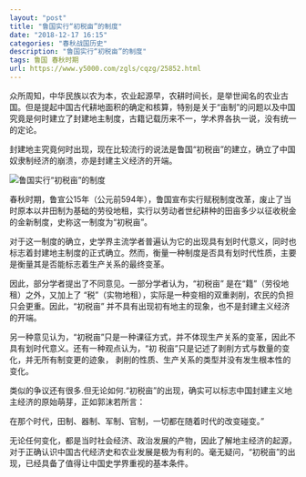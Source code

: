 ```yaml
---
layout: "post"
title: "鲁国实行“初税亩”的制度"
date: "2018-12-17 16:15"
categories: "春秋战国历史"
description: "鲁国实行“初税亩”的制度"
tags: 鲁国 春秋时期
url: https://www.y5000.com/zgls/cqzg/25852.html
---
```






众所周知，中华民族以农为本，农业起源早，农耕时间长，是举世闻名的农业古国。但是提起中国古代耕地面积的确定和核算，特别是关于“亩制”的问题以及中国究竟是何时建立了封建地主制度，古籍记载历来不一，学术界各执一说，没有统一的定论。

封建地主究竟何时出现，现在比较流行的说法是鲁国“初税亩”的建立，确立了中国奴隶制经济的崩溃，亦是封建主义经济的开端。

![鲁国实行“初税亩”的制度](/uploads/allimg/170930/8-1F930132P2339.JPG)

春秋时期，鲁宣公15年（公元前594年），鲁国宣布实行赋税制度改革，废止了当时原本以井田制为基础的劳役地租，实行以劳动者世纪耕种的田亩多少以征收税金的金新制度，史称这一制度为“初税亩”。

对于这一制度的确立，史学界主流学者普遍认为它的出现具有划时代意义，同时也标志着封建地主制度的正式确立。然而，衡量一种制度是否具有划时代性质，主要是衡量其是否能标志着生产关系的最终变革。

因此，部分学者提出了不同意见。一部分学者认为，“初税亩” 是在“籍”（劳役地租）之外，又加上了
“税”（实物地租），实际是一种变相的双重剥削，农民的负担只会更重。因此，“初税亩” 并不具有出现初有地主的现象，也不是封建主义经济的开端。

另一种意见认为，“初税亩”只是一种课征方式，并不体现生产关系的变革，因此不具有划时代意义。还有一种观点认为，“初
税亩”只是记述了剥削方式与数量的变化，并无所有制变更的迹象， 剥削的性质、生产关系的类型并没有发生根本性的变化。

类似的争议还有很多.但无论如何.“初税亩”的出现，确实可以标志中国封建主义地主经济的原始萌芽，正如郭沫若所言：

在那个时代，田制、器制、军制、官制，一切都在随着时代的改变碰变。”

无论任何变化，都是当时社会经济、政治发展的产物，因此了解地主经济的起源，对于正确认识中国古代经济史和农业发展是极为有利的。毫无疑问，“初税亩”的出现，已经具备了值得让中国史学界重视的基本条件。
